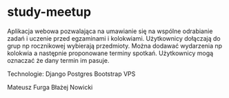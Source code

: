 # study-meetup
Aplikacja webowa pozwalająca na umawianie się na wspólne odrabianie zadań i uczenie przed egzaminami i kolokwiami. Użytkownicy dołączają do grup np rocznikowej wybierają przedmioty. Można dodawać wydarzenia np kolokwia a następnie proponowane terminy spotkań. Użytkownicy mogą oznaczać że dany termin im pasuje.

Technologie:
Django
Postgres
Bootstrap
VPS

Mateusz Furga
Błażej Nowicki
